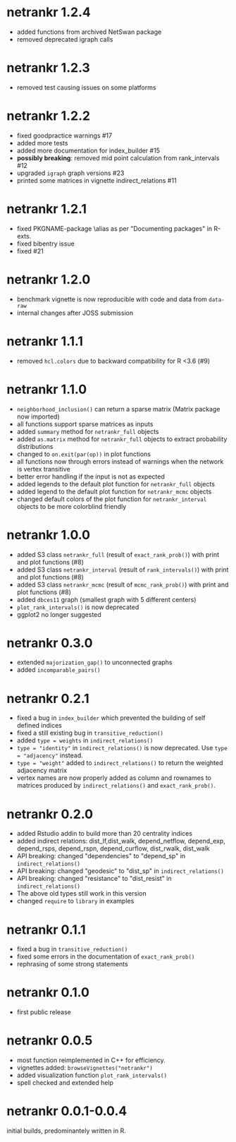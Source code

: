 # netrankr 1.2.4

* added functions from archived NetSwan package
* removed deprecated igraph calls

# netrankr 1.2.3

* removed test causing issues on some platforms

# netrankr 1.2.2

* fixed goodpractice warnings #17
* added more tests
* added more documentation for index_builder #15
* **possibly breaking**: removed mid point calculation from rank_intervals #12
* upgraded `igraph` graph versions #23
* printed some matrices in vignette indirect_relations #11 

# netrankr 1.2.1

* fixed PKGNAME-package \alias as per "Documenting packages" in R-exts.
* fixed bibentry issue
* fixed #21

# netrankr 1.2.0

* benchmark vignette is now reproducible with code and data from `data-raw`
* internal changes after JOSS submission

# netrankr 1.1.1

* removed `hcl.colors` due to backward compatibility for R <3.6 (#9)

# netrankr 1.1.0

* `neighborhood_inclusion()` can return a sparse matrix (Matrix package now imported)
* all functions support sparse matrices as inputs
* added `summary` method for `netrankr_full` objects
* added `as.matrix` method for `netrankr_full` objects to extract probability distributions
* changed to `on.exit(par(op))` in plot functions
* all functions now through errors instead of warnings when the network is vertex transitive
* better error handling if the input is not as expected
* added legends to the default plot function for `netrankr_full` objects
* added legend to the default plot function for `netrankr_mcmc` objects
* changed default colors of the plot function for `netrankr_interval` objects to be more colorblind friendly

# netrankr 1.0.0

* added S3 class `netrankr_full` (result of `exact_rank_prob()`) with print and plot functions (#8)
* added S3 class `netrankr_interval` (result of `rank_intervals()`) with print and plot functions (#8)
* added S3 class `netrankr_mcmc` (result of `mcmc_rank_prob()`) with print and plot functions (#8)
* added `dbces11` graph (smallest graph with 5 different centers)
* `plot_rank_intervals()` is now deprecated 
* ggplot2 no longer suggested


# netrankr 0.3.0

* extended `majorization_gap()` to unconnected graphs
* added `incomparable_pairs()`

# netrankr 0.2.1

* fixed a bug in `index_builder` which prevented the building of self defined indices
* fixed a still existing bug in `transitive_reduction()`
* added `type = weights` in `indirect_relations()`
* `type = "identity"` in `indirect_relations()` is now deprecated. Use `type = "adjacency"` instead.
* `type = "weight"` added to `indirect_relations()` to return the weighted adjacency matrix
* vertex names are now properly added as column and rownames to matrices produced by `indirect_relations()` and
`exact_rank_prob()`.

# netrankr 0.2.0

* added Rstudio addin to build more than 20 centrality indices
* added indirect relations: dist_lf,dist_walk, depend_netflow, 
depend_exp, depend_rsps, depend_rspn, depend_curflow, dist_rwalk, dist_walk
* API breaking: changed "dependencies" to "depend_sp" in `indirect_relations()`
* API breaking: changed "geodesic" to "dist_sp" in `indirect_relations()`
* API breaking: changed "resistance" to "dist_resist" in `indirect_relations()`
* The above old types still work in this version
* changed `require` to `library` in examples

# netrankr 0.1.1

* fixed a bug in `transitive_reduction()`
* fixed some errors in the documentation of `exact_rank_prob()`
* rephrasing of some strong statements

# netrankr 0.1.0

* first public release

# netrankr 0.0.5

* most function reimplemented in C++ for efficiency. 
* vignettes added: `browseVignettes("netrankr")`
* added visualization function `plot_rank_intervals()`
* spell checked and extended help

# netrankr 0.0.1-0.0.4

initial builds, predominantely written in R.

